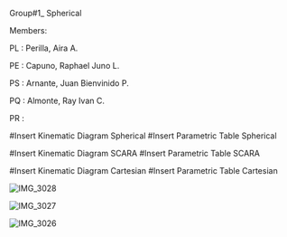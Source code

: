 Group#1_ Spherical

Members:

PL  : Perilla, Aira A.

PE  : Capuno, Raphael Juno L.

PS  : Arnante, Juan Bienvinido P.

PQ  : Almonte, Ray Ivan C.

PR  :


#Insert Kinematic Diagram Spherical
#Insert Parametric Table Spherical
 
#Insert Kinematic Diagram SCARA
#Insert Parametric Table SCARA

#Insert Kinematic Diagram Cartesian
#Insert Parametric Table Cartesian
 
![IMG_3028](https://github.com/Bien21-00590/SPHERICAL_G1_Assignment_2024/assets/157706256/2a1b3ff4-8eb2-4cf9-8ed0-154a806870aa)

![IMG_3027](https://github.com/Bien21-00590/SPHERICAL_G1_Assignment_2024/assets/157706256/65825d23-d8fc-48f6-864b-1e7421c8e739)

![IMG_3026](https://github.com/Bien21-00590/SPHERICAL_G1_Assignment_2024/assets/157706256/e0568b36-db0b-4844-92c8-a6210fdc31c3)
